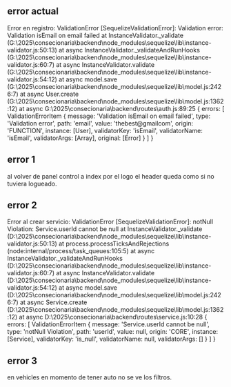 ## error actual
Error en registro: ValidationError [SequelizeValidationError]: Validation error: Validation isEmail on email failed
    at InstanceValidator._validate (G:\2025\consecionaria\backend\node_modules\sequelize\lib\instance-validator.js:50:13)
    at async InstanceValidator._validateAndRunHooks (G:\2025\consecionaria\backend\node_modules\sequelize\lib\instance-validator.js:60:7)
    at async InstanceValidator.validate (G:\2025\consecionaria\backend\node_modules\sequelize\lib\instance-validator.js:54:12)
    at async model.save (G:\2025\consecionaria\backend\node_modules\sequelize\lib\model.js:2426:7)
    at async User.create (G:\2025\consecionaria\backend\node_modules\sequelize\lib\model.js:1362:12)
    at async G:\2025\consecionaria\backend\routes\auth.js:89:25 {
  errors: [
    ValidationErrorItem {
      message: 'Validation isEmail on email failed',
      type: 'Validation error',
      path: 'email',
      value: 'thebest@gmailcom',
      origin: 'FUNCTION',
      instance: [User],
      validatorKey: 'isEmail',
      validatorName: 'isEmail',
      validatorArgs: [Array],
      original: [Error]
    }
  ]
}


## error 1 
al volver de panel control a index por el logo el header queda como si no tuviera logueado.

## error 2

Error al crear servicio: ValidationError [SequelizeValidationError]: notNull Violation: Service.userId cannot be null
    at InstanceValidator._validate (D:\2025\consecionaria\backend\node_modules\sequelize\lib\instance-validator.js:50:13)
    at process.processTicksAndRejections (node:internal/process/task_queues:105:5)
    at async InstanceValidator._validateAndRunHooks (D:\2025\consecionaria\backend\node_modules\sequelize\lib\instance-validator.js:60:7)
    at async InstanceValidator.validate (D:\2025\consecionaria\backend\node_modules\sequelize\lib\instance-validator.js:54:12)
    at async model.save (D:\2025\consecionaria\backend\node_modules\sequelize\lib\model.js:2426:7)
    at async Service.create (D:\2025\consecionaria\backend\node_modules\sequelize\lib\model.js:1362:12)
    at async D:\2025\consecionaria\backend\routes\service.js:10:28 {
  errors: [
    ValidationErrorItem {
      message: 'Service.userId cannot be null',
      type: 'notNull Violation',
      path: 'userId',
      value: null,
      origin: 'CORE',
      instance: [Service],
      validatorKey: 'is_null',
      validatorName: null,
      validatorArgs: []
    }
  ]
}

## error 3

en vehicles en momento de tener auto no se ve los filtros.